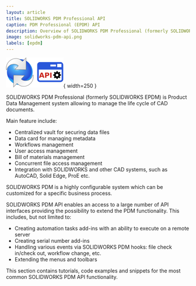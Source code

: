 ```yaml
---
layout: article
title: SOLIDWORKS PDM Professional API
caption: PDM Professional (EPDM) API
description: Overview of SOLIDWORKS PDM Professional (formerly SOLIDWORKS EPDM) API, examples, tutorials and code snippets
image: solidworks-pdm-api.png
labels: [epdm]
---
```

![SOLIDWORKS PDM API](solidworks-pdm-api.svg){ width=250 }

SOLIDWORKS PDM Professional (formerly SOLIDWORKS EPDM) is Product Data Management system allowing to manage the life cycle of CAD documents.

Main feature include:

* Centralized vault for securing data files
* Data card for managing metadata
* Workflows management
* User access management
* Bill of materials management
* Concurrent file access management
* Integration with SOLIDWORKS and other CAD systems, such as AutoCAD, Solid Edge, ProE etc.

SOLIDWORKS PDM is a highly configurable system which can be customized for a specific business process.

SOLIDWORKS PDM API enables an access to a large number of API interfaces providing the possibility to extend the PDM functionality. This includes, but not limited to:

* Creating automation tasks add-ins with an ability to execute on a remote server
* Creating serial number add-ins
* Handling various events via SOLIDWORKS PDM hooks: file check in/check out, workflow change, etc.
* Extending the menus and toolbars

This section contains tutorials, code examples and snippets for the most common SOLIDWORKS PDM API functionality.

